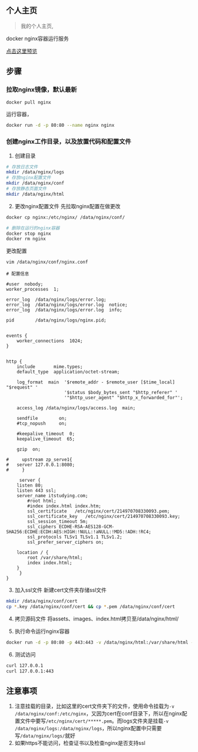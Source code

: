 ## 个人主页
> 我的个人主页,

docker nginx容器运行服务

 [点击这里预览](http://itstudying.com)

## 步骤
### 拉取nginx镜像，默认最新
```bash
docker pull nginx
```
运行容器，
```bash
docker run -d -p 80:80 --name nginx nginx
```

### 创建nginx工作目录，以及放置代码和配置文件
1. 创建目录
```bash
# 存放日志文件
mkdir /data/nginx/logs
# 存放nginx配置文件
mkdir /data/nginx/conf
# 存放静态页面文件
mkdir /data/nginx/html
```

2. 更改nginx配置文件
先拉取nginx配置在做更改
```bash
docker cp nginx:/etc/nginx/ /data/nginx/conf/

# 删除在运行的nginx容器
docker stop nginx
docker rm nginx
```

更改配置
```bash
vim /data/nginx/conf/nginx.conf
```
```
# 配置信息

#user  nobody;
worker_processes  1;

error_log  /data/nginx/logs/error.log;
error_log  /data/nginx/logs/error.log  notice;
error_log  /data/nginx/logs/error.log  info;

pid        /data/nginx/logs/nginx.pid;


events {
    worker_connections  1024;
}


http {
    include       mime.types;
    default_type  application/octet-stream;

    log_format  main  '$remote_addr - $remote_user [$time_local] "$request" '
                      '$status $body_bytes_sent "$http_referer" '
                      '"$http_user_agent" "$http_x_forwarded_for"';

    access_log /data/nginx/logs/access.log  main;

    sendfile        on;
    #tcp_nopush     on;

    #keepalive_timeout  0;
    keepalive_timeout  65;

    gzip  on;

#     upstream zp_serve1{
#	server 127.0.0.1:8080;
#     }

     server {
	listen 80;
	listen 443 ssl;
   	server_name itstudying.com;
    	#root html;
    	#index index.html index.htm;
    	ssl_certificate   /etc/nginx/cert/214970708330093.pem;
    	ssl_certificate_key   /etc/nginx/cert/214970708330093.key;
    	ssl_session_timeout 5m;
    	ssl_ciphers ECDHE-RSA-AES128-GCM-SHA256:ECDHE:ECDH:AES:HIGH:!NULL:!aNULL:!MD5:!ADH:!RC4;
    	ssl_protocols TLSv1 TLSv1.1 TLSv1.2;
    	ssl_prefer_server_ciphers on;

	location / {
		root /var/share/html;
		index index.html;
	}
     }
}

```

3. 加入ssl文件
新建cert文件夹存储ssl文件
```bash
mkdir /data/nginx/conf/cert
cp *.key /data/nginx/conf/cert && cp *.pem /data/nginx/conf/cert
```

4. 拷贝源码文件
将assets、images、index.html拷贝至/data/nginx/html/

5. 执行命令运行nginx容器
```bash
docker run -d -p 80:80 -p 443:443 -v /data/nginx/html:/var/share/html -v /data/nginx/logs:/data/nginx/logs -v /data/nginx/conf:/etc/nginx --name nginx nginx
```

6. 测试访问
```bash
curl 127.0.0.1
curl 127.0.0.1:443
```

## 注意事项
1. 注意挂载的目录，比如这里的cert文件夹下的文件，使用命令挂载为`-v /data/nginx/conf:/etc/nginx`，又因为cert在conf目录下，所以在nginx配置文件中要写`/etc/nginx/cert/*****.pem`。而logs文件夹是挂载`-v /data/nginx/logs:/data/nginx/logs`，所以nginx配置中只需要写`/data/nginx/logs/`就好
2. 如果https不能访问，检查证书以及检查nginx是否支持ssl
